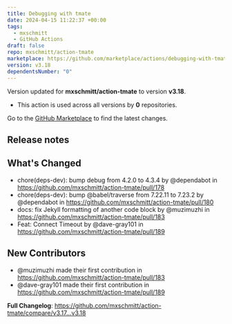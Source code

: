 ```yaml
---
title: Debugging with tmate
date: 2024-04-15 11:22:37 +00:00
tags:
  - mxschmitt
  - GitHub Actions
draft: false
repo: mxschmitt/action-tmate
marketplace: https://github.com/marketplace/actions/debugging-with-tmate
version: v3.18
dependentsNumber: "0"
---
```



Version updated for **mxschmitt/action-tmate** to version **v3.18**.
- This action is used across all versions by **0** repositories.

Go to the [GitHub Marketplace](https://github.com/marketplace/actions/debugging-with-tmate) to find the latest changes.

## Release notes

## What's Changed
* chore(deps-dev): bump debug from 4.2.0 to 4.3.4 by @dependabot in https://github.com/mxschmitt/action-tmate/pull/178
* chore(deps-dev): bump @babel/traverse from 7.22.11 to 7.23.2 by @dependabot in https://github.com/mxschmitt/action-tmate/pull/180
* docs: fix Jekyll formatting of another code block by @muzimuzhi in https://github.com/mxschmitt/action-tmate/pull/183
* Feat: Connect Timeout by @dave-gray101 in https://github.com/mxschmitt/action-tmate/pull/189

## New Contributors
* @muzimuzhi made their first contribution in https://github.com/mxschmitt/action-tmate/pull/183
* @dave-gray101 made their first contribution in https://github.com/mxschmitt/action-tmate/pull/189

**Full Changelog**: https://github.com/mxschmitt/action-tmate/compare/v3.17...v3.18
